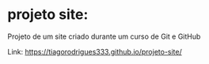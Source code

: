# projeto site: 
 Projeto de um site criado durante um curso de Git e GitHub
 
Link: https://tiagorodrigues333.github.io/projeto-site/
